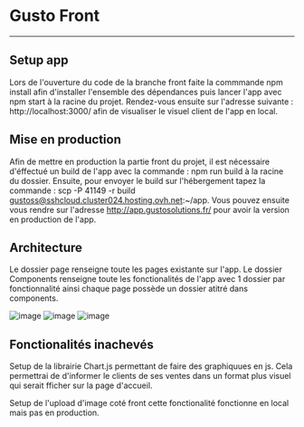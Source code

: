 # Gusto Front 
***
## Setup app

Lors de l'ouverture du code de la branche front faite la commmande npm install afin d'installer l'ensemble des dépendances puis lancer l'app avec npm start à la racine du projet. Rendez-vous ensuite sur l'adresse suivante : http://localhost:3000/ afin de visualiser le visuel client de l'app en local.

## Mise en production 

Afin de mettre en production la partie front du projet, il est nécessaire d'éffectué un build de l'app avec la commande : npm run build à la racine du dossier. Ensuite, pour envoyer le build sur l'hébergement tapez la commande : scp -P 41149 -r build  gustoss@sshcloud.cluster024.hosting.ovh.net:~/app. 
Vous pouvez ensuite vous rendre sur l'adresse http://app.gustosolutions.fr/ pour avoir la version en production de l'app.

## Architecture 

Le dossier page renseigne toute les pages existante sur l'app. 
Le dossier Components renseigne toute les fonctionalités de l'app avec 1 dossier par fonctionnalité ainsi chaque page possède un dossier atitré dans components.

![image](https://user-images.githubusercontent.com/65896884/148081713-4f3f01c7-4ea4-4caf-9888-72b527f17136.png)
![image](https://user-images.githubusercontent.com/65896884/148081854-4bd27fd9-2a73-4d90-a60c-86ce796cc2cb.png)
![image](https://user-images.githubusercontent.com/65896884/148081940-5a68735f-b79b-407e-a2c7-ed03f437cf74.png)




## Fonctionalités inachevés 

Setup de la librairie Chart.js permettant de faire des graphiquues en js. Cela permettrai de d'informer le clients de ses ventes dans un format plus visuel qui serait fficher sur la page d'accueil.

Setup de l'upload d'image coté front cette fonctionalité fonctionne en local mais pas en production.






